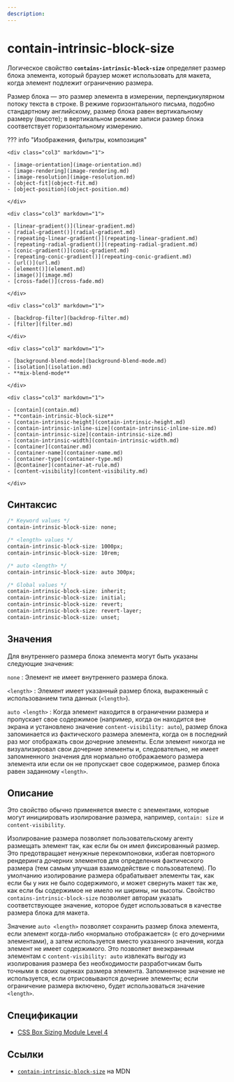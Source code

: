 ```yaml
---
description:
---
```


# contain-intrinsic-block-size

Логическое свойство **`contains-intrinsic-block-size`** определяет размер блока элемента, который браузер может использовать для макета, когда элемент подлежит ограничению размера.

Размер блока — это размер элемента в измерении, перпендикулярном потоку текста в строке. В режиме горизонтального письма, подобно стандартному английскому, размер блока равен вертикальному размеру (высоте); в вертикальном режиме записи размер блока соответствует горизонтальному измерению.

??? info "Изображения, фильтры, композиция"

    <div class="col3" markdown="1">

    - [image-orientation](image-orientation.md)
    - [image-rendering](image-rendering.md)
    - [image-resolution](image-resolution.md)
    - [object-fit](object-fit.md)
    - [object-position](object-position.md)

    </div>

    <div class="col3" markdown="1">

    - [linear-gradient()](linear-gradient.md)
    - [radial-gradient()](radial-gradient.md)
    - [repeating-linear-gradient()](repeating-linear-gradient.md)
    - [repeating-radial-gradient()](repeating-radial-gradient.md)
    - [conic-gradient()](conic-gradient.md)
    - [repeating-conic-gradient()](repeating-conic-gradient.md)
    - [url()](url.md)
    - [element()](element.md)
    - [image()](image.md)
    - [cross-fade()](cross-fade.md)

    </div>

    <div class="col3" markdown="1">

    - [backdrop-filter](backdrop-filter.md)
    - [filter](filter.md)

    </div>

    <div class="col3" markdown="1">

    - [background-blend-mode](background-blend-mode.md)
    - [isolation](isolation.md)
    - **mix-blend-mode**

    </div>

    <div class="col3" markdown="1">

    - [contain](contain.md)
    - **contain-intrinsic-block-size**
    - [contain-intrinsic-height](contain-intrinsic-height.md)
    - [contain-intrinsic-inline-size](contain-intrinsic-inline-size.md)
    - [contain-intrinsic-size](contain-intrinsic-size.md)
    - [contain-intrinsic-width](contain-intrinsic-width.md)
    - [container](container.md)
    - [container-name](container-name.md)
    - [container-type](container-type.md)
    - [@container](container-at-rule.md)
    - [content-visibility](content-visibility.md)

    </div>

## Синтаксис

```css
/* Keyword values */
contain-intrinsic-block-size: none;

/* <length> values */
contain-intrinsic-block-size: 1000px;
contain-intrinsic-block-size: 10rem;

/* auto <length> */
contain-intrinsic-block-size: auto 300px;

/* Global values */
contain-intrinsic-block-size: inherit;
contain-intrinsic-block-size: initial;
contain-intrinsic-block-size: revert;
contain-intrinsic-block-size: revert-layer;
contain-intrinsic-block-size: unset;
```

## Значения

Для внутреннего размера блока элемента могут быть указаны следующие значения:

`none`
: Элемент не имеет внутреннего размера блока.

`<length>`
: Элемент имеет указанный размер блока, выраженный с использованием типа данных (`<length>`).

`auto <length>`
: Когда элемент находится в ограничении размера и пропускает свое содержимое (например, когда он находится вне экрана и установлено значение `content-visibility: auto`), размер блока запоминается из фактического размера элемента, когда он в последний раз мог отображать свои дочерние элементы. Если элемент никогда не визуализировал свои дочерние элементы и, следовательно, не имеет запомненного значения для нормально отображаемого размера элемента или если он не пропускает свое содержимое, размер блока равен заданному `<length>`.

## Описание

Это свойство обычно применяется вместе с элементами, которые могут инициировать изолирование размера, например, `contain: size` и `content-visibility`.

Изолирование размера позволяет пользовательскому агенту размещать элемент так, как если бы он имел фиксированный размер. Это предотвращает ненужные перекомпоновки, избегая повторного рендеринга дочерних элементов для определения фактического размера (тем самым улучшая взаимодействие с пользователем). По умолчанию изолирование размера обрабатывает элементы так, как если бы у них не было содержимого, и может свернуть макет так же, как если бы содержимое не имело ни ширины, ни высоты. Свойство `contains-intrinsic-block-size` позволяет авторам указать соответствующее значение, которое будет использоваться в качестве размера блока для макета.

Значение `auto <length>` позволяет сохранить размер блока элемента, если элемент когда-либо «нормально отображается» (с его дочерними элементами), а затем используется вместо указанного значения, когда элемент не имеет содержимого. Это позволяет внеэкранным элементам с `content-visibility: auto` извлекать выгоду из изолирования размера без необходимости разработчикам быть точными в своих оценках размера элемента. Запомненное значение не используется, если отрисовываются дочерние элементы; если ограничение размера включено, будет использоваться значение `<length>`.

## Спецификации

- [CSS Box Sizing Module Level 4](https://w3c.github.io/csswg-drafts/css-sizing-4/#propdef-contain-intrinsic-block-size)

## Ссылки

- [`contain-intrinsic-block-size`](https://developer.mozilla.org/en-US/docs/Web/CSS/contain-intrinsic-block-size) на MDN
